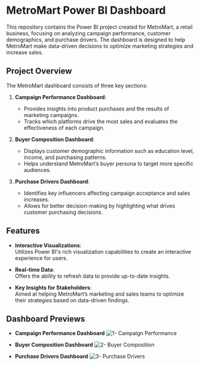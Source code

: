 # MetroMart Power BI Dashboard

This repository contains the Power BI project created for MetroMart, a retail business, focusing on analyzing campaign performance, customer demographics, and purchase drivers. The dashboard is designed to help MetroMart make data-driven decisions to optimize marketing strategies and increase sales.

## Project Overview

The MetroMart dashboard consists of three key sections:

1. **Campaign Performance Dashboard**:  
   - Provides insights into product purchases and the results of marketing campaigns.
   - Tracks which platforms drive the most sales and evaluates the effectiveness of each campaign.

2. **Buyer Composition Dashboard**:  
   - Displays customer demographic information such as education level, income, and purchasing patterns.
   - Helps understand MetroMart’s buyer persona to target more specific audiences.

3. **Purchase Drivers Dashboard**:  
   - Identifies key influencers affecting campaign acceptance and sales increases.
   - Allows for better decision-making by highlighting what drives customer purchasing decisions.

## Features

- **Interactive Visualizations**:  
  Utilizes Power BI's rich visualization capabilities to create an interactive experience for users.
  
- **Real-time Data**:  
  Offers the ability to refresh data to provide up-to-date insights.

- **Key Insights for Stakeholders**:  
  Aimed at helping MetroMart’s marketing and sales teams to optimize their strategies based on data-driven findings.

## Dashboard Previews

- **Campaign Performance Dashboard**
  ![1- Campaign Performance](https://github.com/user-attachments/assets/cf15d266-9cd5-477e-8860-a07358206679)

  
- **Buyer Composition Dashboard**
  ![2- Buyer Composition](https://github.com/user-attachments/assets/d0de9d08-c928-4e42-a02c-3d8d3a3a07cf)


- **Purchase Drivers Dashboard**
  ![3- Purchase Drivers](https://github.com/user-attachments/assets/9a13e74b-8e03-47df-a135-186185ae406c)


